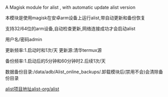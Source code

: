 
A Magisk module for alist , with automatic update alist version

本模块是使用magisk在安卓arm设备上运行alist,带自动更新和备份恢复

支持32/64位的arm设备,自动检查更新,网络连接成功才会启动alist

用户名/密码admin

更新频率:1.启动时和1次/天 更新源:清华termux源

备份频率:1.启动后的5分钟和60分钟时2.后续1次/天

数据备份目录:/data/adb/Alist_online_backups/.卸载模块后(禁用不会)会清除备份目录

[alist项目地址alist-org/alist](https://github.com/alist-org/alist)
